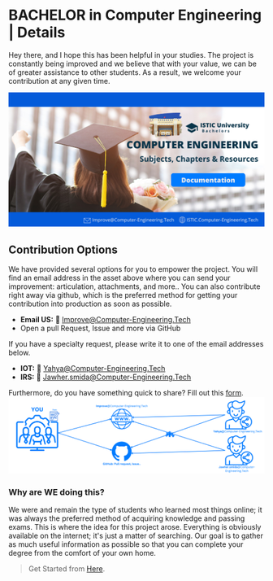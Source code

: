 <br>

<br>


# BACHELOR in Computer Engineering | Details
Hey there, and I hope this has been helpful in your studies. The project is constantly being improved and we believe that with your value, we can be of greater assistance to other students. As a result, we welcome your contribution at any given time.

![Banner](images/banner.png)






## Contribution Options
We have provided several options for you to empower the project.
You will find an email address in the asset above where you can send your improvement: articulation, attachments, and more.. You can also contribute right away via github, which is the preferred method for getting your contribution into production as soon as possible.

- **Email US:** 📧 Improve@Computer-Engineering.Tech
- Open a pull Request, Issue and more via GitHub

If you have a specialty request, please write it to one of the email addresses below.
- **IOT:** 📧 Yahya@Computer-Engineering.Tech
- **IRS:** 📧 Jawher.smida@Computer-Engineering.Tech

Furthermore, do you have something quick to share? Fill out this [form](https://forms.zohopublic.com/isticbc/form/Resources/formperma/1-4w1KAlQUkKxzvRsc2V688moUg8Ki1yM7fQVmrZpuQ?fbclid=IwAR1FDnq3LGfBSceGha03cWRwXUorw1WSEr_uuH7_egYI33ePVNUCJ0ylLJQ).
![Banner](images/latest1.png)
### Why are WE doing this?
We were and remain the type of students who learned most things online; it was always the preferred method of acquiring knowledge and passing exams. This is where the idea for this project arose. Everything is obviously available on the internet; it's just a matter of searching. Our goal is to gather as much useful information as possible so that you can complete your degree from the comfort of your own home.
  

> Get Started from [Here](overview.md).
